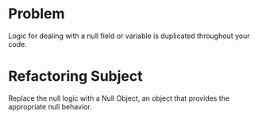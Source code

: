 # Problem
Logic for dealing with a null field or variable is duplicated throughout your code.

# Refactoring Subject
Replace the null logic with a Null Object, an object that provides the appropriate null behavior.
